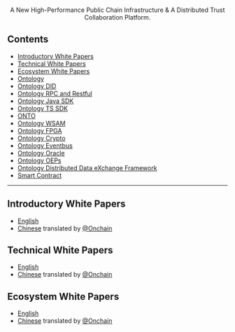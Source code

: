 <p align="center">
  <img
    src="https://www.github.com/ontio/Documentation/Resources/Ontology.png"
    width="125px"
  >
</p>

<p align="center">
  A New High-Performance Public Chain Infrastructure & A Distributed Trust Collaboration Platform.
</p>

## Contents

- [Introductory White Papers](#introductory-white-papers)
- [Technical White Papers](#technical-white-papers)
- [Ecosystem White Papers](#ecosystem-white-papers)
- [Ontology](https://github.com/ontio/ontology)
- [Ontology DID](https://github.com/ontio/ontology-DID)
- [Ontology RPC and Restful](#ontology-did)
- [Ontology Java SDK](https://github.com/ontio/ontology-java-sdk)
- [Ontology TS SDK](https://github.com/ontio/ontology-ts-sdk)
- [ONTO](https://github.com/ontio/onto)
- [Ontology WSAM](https://github.com/ontio/wsam)
- [Ontology FPGA](https://github.com/ontio/fpga)
- [Ontology Crypto](https://github.com/ontio/ontology-crypto)
- [Ontology Eventbus](https://github.com/ontio/ontology-eventbus)
- [Ontology Oracle](https://github.com/ontio/ontology-oracle-py)
- [Ontology OEPs](https://github.com/ontio/ontology-oeps)
- [Ontology Distributed Data eXchange Framework](https://github.com/ontio/ontology-odxf)
- [Smart Contract](https://github.com/ontio/documentation/tree/master/smart-contract-tutorial)

---

## Introductory White Papers

 - [English](https://ont.io/wp/Ontology-Introductory-white-paper-EN.pdf)
 - [Chinese](https://ont.io/wp/Ontology-Introductory-white-paper-ZH.pdf)  translated by  [@Onchain](http://www.onchain.com)

## Technical White Papers

 - [English](https://github.com/ontio/Documentation/blob/master/Ontology-technology-white-paper-EN.pdf)
 - [Chinese](https://ont.io/wp/Ontology-technology-white-paper-ZH.pdf)  translated by  [@Onchain](http://www.onchain.com)

## Ecosystem White Papers

 - [English](https://ont.io/wp/Ontology-Ecosystem-white-paper-EN.pdf)
 - [Chinese](https://ont.io/wp/Ontology-Ecosystem-white-paper-ZH.pdf)  translated by  [@Onchain](http://www.onchain.com)
